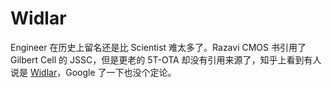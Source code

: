 # Widlar

Engineer 在历史上留名还是比 Scientist 难太多了。Razavi CMOS 书引用了 Gilbert Cell 的 JSSC，但是更老的 5T-OTA 却没有引用来源了，知乎上看到有人说是 [Widlar](https://en.wikipedia.org/wiki/Bob_Widlar)，Google 了一下也没个定论。
